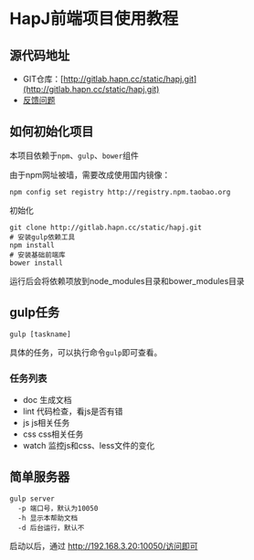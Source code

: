 # HapJ前端项目使用教程

## 源代码地址

* GIT仓库：[http://gitlab.hapn.cc/static/hapj.git](http://gitlab.hapn.cc/static/hapj.git)
* [反馈问题](http://gitlab.hapn.cc/static/hapj/issues/new?issue%5Bassignee_id%5D=&issue%5Bmilestone_id%5D=)


## 如何初始化项目

本项目依赖于`npm`、`gulp`、`bower`组件

由于npm网址被墙，需要改成使用国内镜像：

```shell
npm config set registry http://registry.npm.taobao.org
```

初始化
```
git clone http://gitlab.hapn.cc/static/hapj.git
# 安装gulp依赖工具
npm install
# 安装基础前端库
bower install
```

运行后会将依赖项放到node_modules目录和bower_modules目录

## gulp任务
 
```
gulp [taskname]
```

具体的任务，可以执行命令`gulp`即可查看。

### 任务列表
* doc 生成文档
* lint 代码检查，看js是否有错
* js js相关任务
* css css相关任务
* watch 监控js和css、less文件的变化

## 简单服务器

```
gulp server
  -p 端口号，默认为10050
  -h 显示本帮助文档
  -d 后台运行，默认不

```
启动以后，通过 http://192.168.3.20:10050/访问即可
